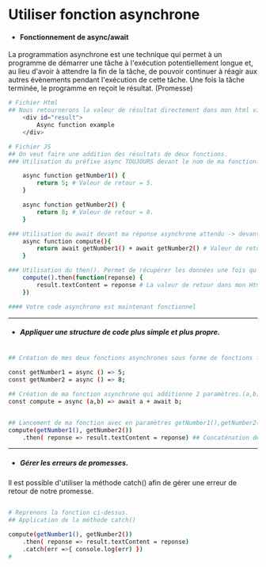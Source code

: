 <!-- Preview = Ctrl + Maj + V on VsCode-->


# Utiliser fonction asynchrone
* #### Fonctionnement de async/await
 
 La programmation asynchrone est une technique qui permet à un programme de démarrer une tâche à l'exécution potentiellement longue et, au lieu d'avoir à attendre la fin de la tâche, de pouvoir continuer à réagir aux autres évènements pendant l'exécution de cette tâche. Une fois la tâche terminée, le programme en reçoit le résultat. (Promesse)
```bash
# Fichier Html
## Nous retournerons la valeur de résultat directement dans mon html via textContent.
    <div id="result">
        Async function example
    </div>

# Fichier JS
## On veut faire une addition des résultats de deux fonctions. 
### Utilisation du préfixe async TOUJOURS devant le nom de ma fonction.

    async function getNumber1() {
        return 5; # Valeur de retour = 5.
    }

    async function getNumber2() {
        return 8; # Valeur de retour = 8.
    }

### Utilisation du await devant ma réponse asynchrone attendu -> devant mes fonction async.
    async function compute(){
        return await getNumber1() + await getNumber2() # Valeur de retour = 5 + 8.
    }

### Utilisation du then(). Permet de récupérer les données une fois qu'elles sont transmises.
    compute().then(function(reponse) {
        result.textContent = reponse # La valeur de retour dans mon Html est de 13.
    })

#### Votre code asynchrone est maintenant fonctionnel

```

****
* ##### Appliquer une structure de code plus simple et plus propre. 

```bash

## Création de mes deux fonctions asynchrones sous forme de fonctions fléchées.

const getNumber1 = async () => 5;   
const getNumber2 = async () => 8;

## Création de ma fonction asynchrone qui additionne 2 paramètres.(a,b)
const compute = async (a,b) => await a + await b;


## Lancement de ma fonction avec en paramètres getNumber1(),getNumber2().
compute(getNumber1(), getNumber2())
    .then( reponse => result.textContent = reponse) ## Concaténation de .then(réponse => contenu html = réponse)

```


*********
* ##### Gérer les erreurs de promesses. 

Il est possible d'utiliser la méthode catch() afin de gérer une erreur de retour de notre promesse.
```bash

# Reprenons la fonction ci-dessus.
## Application de la méthode catch()

compute(getNumber1(), getNumber2())
    .then( reponse => result.textContent = reponse)
    .catch(err =>{ console.log(err) })
#

```

